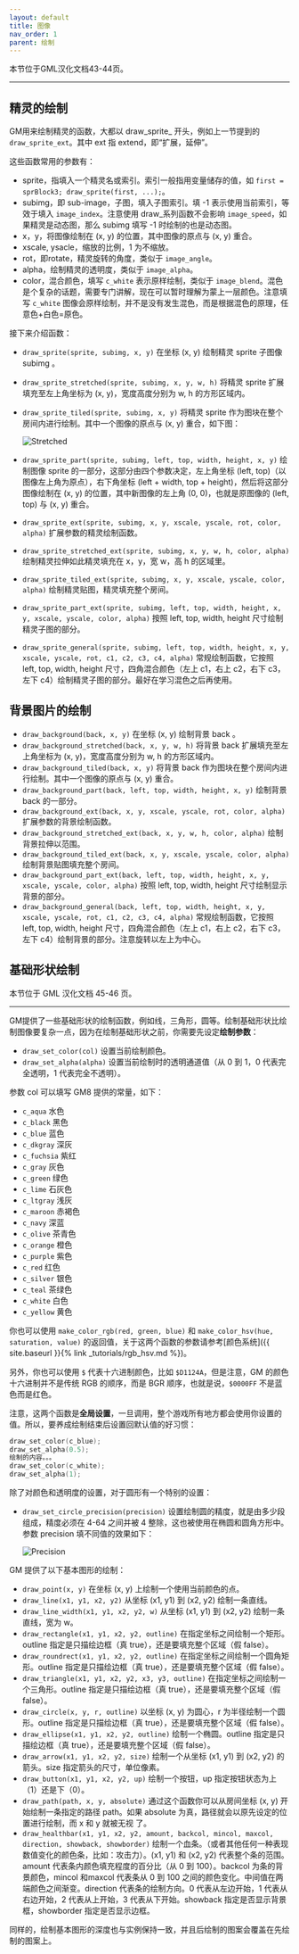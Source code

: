 ```yaml
---
layout: default
title: 图像
nav_order: 1
parent: 绘制
---
```


本节位于GML汉化文档43-44页。

---

## 精灵的绘制

GM用来绘制精灵的函数，大都以 draw_sprite_ 开头，例如上一节提到的 `draw_sprite_ext`。其中 ext 指 extend，即“扩展，延伸”。

这些函数常用的参数有：

* sprite，指填入一个精灵名或索引。索引一般指用变量储存的值，如 `first = sprBlock3; draw_sprite(first, ...);`。
* subimg，即 sub-image，子图，填入子图索引。填 -1 表示使用当前索引，等效于填入 `image_index`。注意使用 draw_系列函数不会影响 `image_speed`，如果精灵是动态图，那么 subimg 填写 -1 时绘制的也是动态图。
* x，y，将图像绘制在 (x, y) 的位置，其中图像的原点与 (x, y) 重合。
* xscale, ysacle，缩放的比例，1 为不缩放。
* rot，即rotate，精灵旋转的角度，类似于 `image_angle`。
* alpha，绘制精灵的透明度，类似于 `image_alpha`。
* color，混合颜色，填写 `c_white` 表示原样绘制，类似于 `image_blend`。混色是个复杂的话题，需要专门讲解，现在可以暂时理解为蒙上一层颜色。注意填写 `c_white` 图像会原样绘制，并不是没有发生混色，而是根据混色的原理，任意色+白色=原色。

接下来介绍函数：

* `draw_sprite(sprite, subimg, x, y)` 在坐标 (x, y) 绘制精灵 sprite 子图像 subimg 。
* `draw_sprite_stretched(sprite, subimg, x, y, w, h)` 将精灵 sprite 扩展填充至左上角坐标为 (x, y)，宽度高度分别为 w, h 的方形区域内。
* `draw_sprite_tiled(sprite, subimg, x, y)` 将精灵 sprite 作为图块在整个房间内进行绘制。其中一个图像的原点与 (x, y) 重合，如下图：

    ![Stretched](/assets/images/draw/stretched.png)

* `draw_sprite_part(sprite, subimg, left, top, width, height, x, y)` 绘制图像 sprite 的一部分，这部分由四个参数决定，左上角坐标 (left, top)（以图像左上角为原点），右下角坐标 (left + width, top + height)，然后将这部分图像绘制在 (x, y) 的位置，其中新图像的左上角 (0, 0)，也就是原图像的 (left, top) 与 (x, y) 重合。
* `draw_sprite_ext(sprite, subimg, x, y, xscale, yscale, rot, color, alpha)`  扩展参数的精灵绘制函数。
* `draw_sprite_stretched_ext(sprite, subimg, x, y, w, h, color, alpha)` 绘制精灵拉伸如此精灵填充在 x，y，宽 w，高 h 的区域里。
* `draw_sprite_tiled_ext(sprite, subimg, x, y, xscale, yscale, color, alpha)` 绘制精灵贴图，精灵填充整个房间。
* `draw_sprite_part_ext(sprite, subimg, left, top, width, height, x, y, xscale, yscale, color, alpha)` 按照 left, top, width, height 尺寸绘制精灵子图的部分。
* `draw_sprite_general(sprite, subimg, left, top, width, height, x, y, xscale, yscale, rot, c1, c2, c3, c4, alpha)` 常规绘制函数，它按照 left, top, width, height 尺寸，四角混合颜色（左上 c1，右上 c2，右下 c3，左下 c4）绘制精灵子图的部分。最好在学习混色之后再使用。

## 背景图片的绘制

* `draw_background(back, x, y)` 在坐标 (x, y) 绘制背景 back 。
* `draw_background_stretched(back, x, y, w, h)` 将背景 back 扩展填充至左上角坐标为 (x, y)，宽度高度分别为 w, h 的方形区域内。
* `draw_background_tiled(back, x, y)` 将背景 back 作为图块在整个房间内进行绘制。其中一个图像的原点与 (x, y) 重合。
* `draw_background_part(back, left, top, width, height, x, y)` 绘制背景 back 的一部分。
* `draw_background_ext(back, x, y, xscale, yscale, rot, color, alpha)` 扩展参数的背景绘制函数。
* `draw_background_stretched_ext(back, x, y, w, h, color, alpha)` 绘制背景拉伸以范围。
* `draw_background_tiled_ext(back, x, y, xscale, yscale, color, alpha)` 绘制背景贴图填充整个房间。
* `draw_background_part_ext(back, left, top, width, height, x, y, xscale, yscale, color, alpha)` 按照 left, top, width, height 尺寸绘制显示背景的部分。
* `draw_background_general(back, left, top, width, height, x, y, xscale, yscale, rot, c1, c2, c3, c4, alpha)` 常规绘制函数，它按照 left, top, width, height 尺寸，四角混合颜色（左上 c1，右上 c2，右下 c3，左下 c4）绘制背景的部分。注意旋转以左上为中心。

## 基础形状绘制

本节位于 GML 汉化文档 45-46 页。

---

GM提供了一些基础形状的绘制函数，例如线，三角形，圆等。绘制基础形状比绘制图像要复杂一点，因为在绘制基础形状之前，你需要先设定**绘制参数**：

* `draw_set_color(col)` 设置当前绘制颜色。
* `draw_set_alpha(alpha)` 设置当前绘制时的透明通道值（从 0 到 1，0 代表完全透明，1 代表完全不透明）。

参数 col 可以填写 GM8 提供的常量，如下：

* `c_aqua` 水色
* `c_black` 黑色
* `c_blue` 蓝色
* `c_dkgray` 深灰
* `c_fuchsia` 紫红
* `c_gray` 灰色
* `c_green` 绿色
* `c_lime` 石灰色
* `c_ltgray` 浅灰
* `c_maroon` 赤褐色
* `c_navy` 深蓝
* `c_olive` 茶青色
* `c_orange` 橙色
* `c_purple` 紫色
* `c_red` 红色
* `c_silver` 银色
* `c_teal` 茶绿色
* `c_white` 白色
* `c_yellow` 黄色

你也可以使用 `make_color_rgb(red, green, blue)` 和 `make_color_hsv(hue, saturation, value)` 的返回值，关于这两个函数的参数请参考[颜色系统]({{ site.baseurl }}{% link _tutorials/rgb_hsv.md %})。

另外，你也可以使用 `$` 代表十六进制颜色，比如 `$D1124A`，但是注意，GM 的颜色十六进制并不是传统 RGB 的顺序，而是 BGR 顺序，也就是说，`$0000FF` 不是蓝色而是红色。

注意，这两个函数是**全局设置**，一旦调用，整个游戏所有地方都会使用你设置的值。所以，要养成绘制结束后设置回默认值的好习惯：

```c
draw_set_color(c_blue);
draw_set_alpha(0.5);
绘制的内容。。。
draw_set_color(c_white);
draw_set_alpha(1);
```

除了对颜色和透明度的设置，对于圆形有一个特别的设置：

* `draw_set_circle_precision(precision)` 设置绘制圆的精度，就是由多少段组成，精度必须在 4-64 之间并被 4 整除，这也被使用在椭圆和圆角方形中。参数 precision 填不同值的效果如下：

    ![Precision](/assets/images/draw/precision.png)

GM 提供了以下基本图形的绘制：

* `draw_point(x, y)` 在坐标 (x, y) 上绘制一个使用当前颜色的点。
* `draw_line(x1, y1, x2, y2)` 从坐标 (x1, y1) 到 (x2, y2) 绘制一条直线。
* `draw_line_width(x1, y1, x2, y2, w)` 从坐标 (x1, y1) 到 (x2, y2) 绘制一条直线，宽为 w。
* `draw_rectangle(x1, y1, x2, y2, outline)` 在指定坐标之间绘制一个矩形。outline 指定是只描绘边框（真 true），还是要填充整个区域（假 false）。
* `draw_roundrect(x1, y1, x2, y2, outline)` 在指定坐标之间绘制一个圆角矩形。outline 指定是只描绘边框（真 true），还是要填充整个区域（假 false）。
* `draw_triangle(x1, y1, x2, y2, x3, y3, outline)` 在指定坐标之间绘制一个三角形。outline 指定是只描绘边框（真 true），还是要填充整个区域（假 false）。
* `draw_circle(x, y, r, outline)` 以坐标 (x, y) 为圆心，r 为半径绘制一个圆形。outline 指定是只描绘边框（真 true），还是要填充整个区域（假 false）。
* `draw_ellipse(x1, y1, x2, y2, outline)` 绘制一个椭圆。outline 指定是只描绘边框（真 true），还是要填充整个区域（假 false）。
* `draw_arrow(x1, y1, x2, y2, size)` 绘制一个从坐标 (x1, y1) 到 (x2, y2) 的箭头。size 指定箭头的尺寸，单位像素。
* `draw_button(x1, y1, x2, y2, up)` 绘制一个按钮，up 指定按钮状态为上（1）还是下（0）。
* `draw_path(path, x, y, absolute)` 通过这个函数你可以从房间坐标 (x, y) 开始绘制一条指定的路径 path。如果 absolute 为真，路径就会以原先设定的位置进行绘制，而 x 和 y 就被无视 了。
* `draw_healthbar(x1, y1, x2, y2, amount, backcol, mincol, maxcol, direction, showback, showborder)` 绘制一个血条。（或者其他任何一种表现数值变化的颜色条，比如：攻击力）。(x1, y1) 和 (x2, y2) 代表整个条的范围。amount 代表条内颜色填充程度的百分比（从 0 到 100）。backcol 为条的背景颜色，mincol 和maxcol 代表条从 0 到 100 之间的颜色变化。中间值在两端颜色之间渐变。direction 代表条的绘制方向。0 代表从左边开始，1 代表从右边开始，2 代表从上开始，3 代表从下开始。showback 指定是否显示背景框，showborder 指定是否显示边框。

同样的，绘制基本图形的深度也与实例保持一致，并且后绘制的图案会覆盖在先绘制的图案上。
